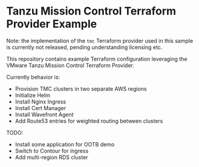 # Tanzu Mission Control Terraform Provider Example 

Note: the implementation of the `tmc` Terraform provider used in this sample is currently not released, pending understanding licensing etc.

This repository contains example Terraform configuration leveraging the VMware Tanzu Mission Control Terraform Provider.

Currently behavior is:
- Provision TMC clusters in two separate AWS regions
- Initialize Helm
- Install Nginx Ingress
- Install Cert Manager
- Install Wavefront Agent
- Add Route53 entries for weighted routing between clusters

TODO:
- Install some application for OOTB demo
- Switch to Contour for ingress
- Add multi-region RDS cluster
